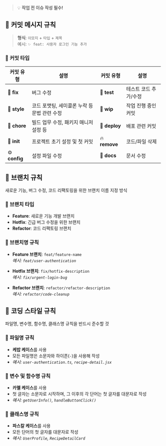 > 💡 **작업 전 이슈 작성 필수!**

## 🌟 **커밋 메시지 규칙**

> **형식**: `이모지` + `타입` + `제목`  
> 예시: `✨ feat: 사용자 로그인 기능 추가`

### 📌 **커밋 타입**

| 커밋 유형     | 설명                                         | 커밋 유형     | 설명                  |
| ------------- | -------------------------------------------- | ------------- | --------------------- |
| 🐛 **fix**    | 버그 수정                                    | 🧪 **test**   | 테스트 코드 추가/수정 |
| 🎨 **style**  | 코드 포맷팅, 세미콜론 누락 등 문법 관련 수정 | 🚧 **wip**    | 작업 진행 중인 커밋   |
| 🔨 **chore**  | 빌드 업무 수정, 패키지 매니저 설정 등        | 🚀 **deploy** | 배포 관련 커밋        |
| 🎉 **init**   | 프로젝트 초기 설정 및 첫 커밋                | 🔥 **remove** | 코드/파일 삭제        |
| ⚙️ **config** | 설정 파일 수정                               | 📝 **docs**   | 문서 수정             |

## 🌿 **브랜치 규칙**

새로운 기능, 버그 수정, 코드 리팩토링을 위한 브랜치 이름 지정 방식

### 📌 **브랜치 타입**

- **Feature**: 새로운 기능 개발 브랜치
- **Hotfix**: 긴급 버그 수정을 위한 브랜치
- **Refactor**: 코드 리팩토링 브랜치

### 📌 **브랜치명 규칙**

- **Feature 브랜치**: `feat/feature-name`  
  _예시: `feat/user-authentication`_

- **Hotfix 브랜치**: `fix/hotfix-description`  
  _예시: `fix/urgent-login-bug`_

- **Refactor 브랜치**: `refactor/refactor-description`  
  _예시: `refactor/code-cleanup`_

## 📄 **코딩 스타일 규칙**

파일명, 변수명, 함수명, 클래스명 규칙을 반드시 준수할 것

### 📌 **파일명 규칙**

- **케밥 케이스**를 사용
- 모든 파일명은 소문자와 하이픈(`-`)을 사용해 작성
- _예시: `user-authentication.ts`, `recipe-detail.jsx`_

### 📌 **변수 및 함수명 규칙**

- **카멜 케이스**를 사용
- 첫 글자는 소문자로 시작하며, 그 이후의 각 단어는 첫 글자를 대문자로 작성
- _예시: `getUserInfo()`, `handleButtonClick()`_

### 📌 **클래스명 규칙**

- **파스칼 케이스**를 사용
- 모든 단어의 첫 글자를 대문자로 작성
- _예시: `UserProfile`, `RecipeDetailCard`_
  
